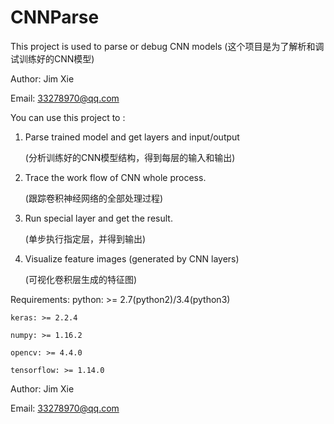 # CNNParse
This project is used to parse or debug CNN models
(这个项目是为了解析和调试训练好的CNN模型)

Author: Jim Xie

Email: 33278970@qq.com

You can use this project to :
    
1. Parse trained model and get layers and input/output

   (分析训练好的CNN模型结构，得到每层的输入和输出)

2. Trace the work flow of CNN whole process.

   (跟踪卷积神经网络的全部处理过程)

3. Run special layer and get the result.

   (单步执行指定层，并得到输出)

4. Visualize feature images (generated by CNN layers)

   (可视化卷积层生成的特征图)
   
Requirements:
    python: >= 2.7(python2)/3.4(python3)
    
    keras: >= 2.2.4
    
    numpy: >= 1.16.2
    
    opencv: >= 4.4.0
    
    tensorflow: >= 1.14.0
    
Author: Jim Xie

Email: 33278970@qq.com
